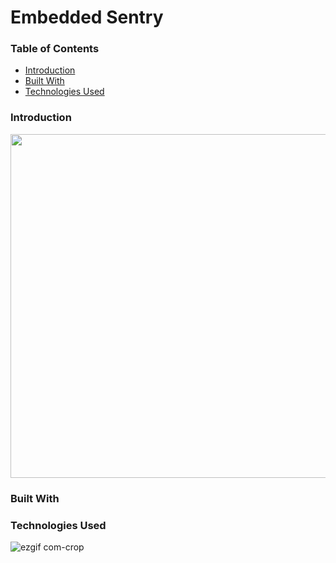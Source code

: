 # Embedded Sentry

### Table of Contents

- [Introduction](#introduction)
- [Built With](#built-with)
- [Technologies Used](#technologies-used)

### Introduction

<p align="center">
  <img height="550px" src="https://github.com/wngkyle/embedded-sentry/assets/99611120/c6e68636-969e-444c-bf95-e83f734c7603" />
</p>


### Built With


### Technologies Used
![ezgif com-crop](https://github.com/wngkyle/embedded-sentry/assets/99611120/c6e68636-969e-444c-bf95-e83f734c7603)
